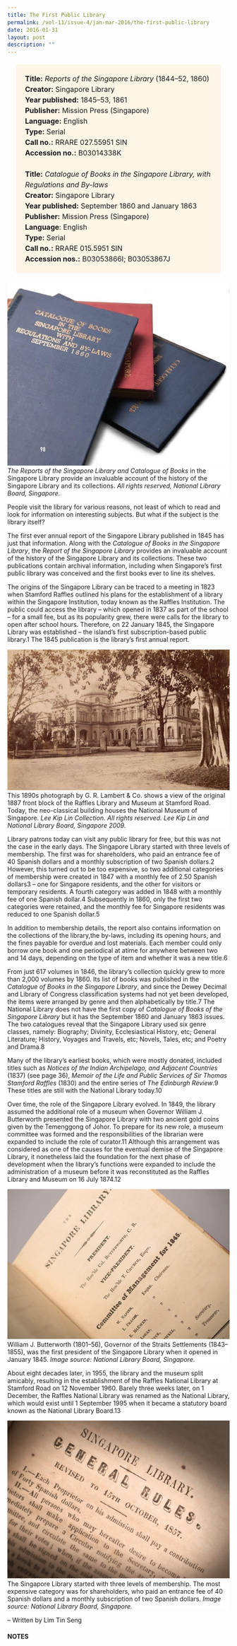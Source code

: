 ```yaml
---
title: The First Public Library
permalink: /vol-11/issue-4/jan-mar-2016/the-first-public-library
date: 2016-01-31
layout: post
description: ""
---
```

<span style="background-colour: #fdf5e6; padding: 20px; margin: 20px; background:#fdf5e6; display:block; font-size:1rem; line-height:1.5rem;"> 
	<b>Title:</b> <i>Reports of the Singapore Library</i> 
(1844–52, 1860)<br>
<b>Creator:</b> Singapore Library<br>
<b>Year published:</b> 1845–53, 1861<br>
<b>Publisher:</b> Mission Press (Singapore)<br>
<b>Language:</b> English<br>
<b>Type:</b> Serial<br>
<b>Call no.:</b> RRARE 027.55951 SIN<br>
<b>Accession no.:</b> B03014338K
	<br><br>
<b>Title:</b> <i>Catalogue of Books in the Singapore 
	Library, with Regulations and By-laws</i><br>
<b>Creator:</b> Singapore Library<br>
<b>Year published:</b> September 1860 and January 1863
<b>Publisher:</b> Mission Press (Singapore)<br>
<b>Language</b>: English<br>
<b>Type:</b> Serial<br>
<b>Call no.:</b> RRARE 015.5951 SIN<br>
<b>Accession nos.:</b> B03053866I; B03053867J
</span>

<img src="/images/vol-11-issue-4/the-first-public-library/L1.JPG">
<div style="background-color: white;"><i>The Reports of the Singapore Library and Catalogue of Books</i> in the Singapore Library provide an invaluable account of the history of the Singapore Library and its collections. <i>All rights reserved, National Library Board, Singapore.</i></div>

People visit the library for various reasons, not least of which to read and look for information on interesting subjects. But what if the subject is the library itself?

The first ever annual report of the Singapore Library published in 1845 has just that information. Along with the *Catalogue of Books in the Singapore Library*, the 
*Report of the Singapore Library* provides an invaluable account of the history of the Singapore Library and its collections. These two publications contain archival information, including when Singapore’s first public 
library was conceived and the first books ever to line its shelves.

The origins of the Singapore Library can be traced to a meeting in 1823 when Stamford Raffles outlined his plans for the establishment of a library within the Singapore Institution, today known as the Raffles Institution. The public could access the library – which opened in 1837 as part of the school – for a small fee, but as its popularity grew, there were calls for the library to open after school hours. Therefore, on 22 January 
1845, the Singapore Library was established – the island’s first subscription-based public library.1 The 1845 publication is the library’s first annual report.

<img src="/images/vol-11-issue-4/the-first-public-library/L2.JPG">
<div style="background-color: white;"> This 1890s photograph by G. R. Lambert & Co. shows a view 
of the original 1887 front block of the Raffles Library and Museum at Stamford Road. Today, the neo-classical building houses the National Museum of Singapore. <i>Lee Kip Lin Collection. All rights reserved. Lee Kip Lin and National Library Board, Singapore 2009.</i></div>

Library patrons today can visit any public library for free, but this was not the case in the early days. The Singapore Library started with three levels of membership. The first was for shareholders, who paid an entrance fee of 40 Spanish dollars and a monthly subscription of two Spanish dollars.2 However, this turned out to be too expensive, so two additional categories of membership were created in 1847 with a monthly fee of 2.50 Spanish dollars3 – one for Singapore residents, and the other for visitors or temporary residents. A fourth category was added in 1848 with a monthly fee of one Spanish dollar.4 Subsequently in 1860, only the first two categories were retained, and 
the monthly fee for Singapore residents was reduced to one Spanish dollar.5

In addition to membership details, the report also contains information on the collections of the library,the by-laws, including its opening hours, and the fines payable for overdue and lost materials. Each member 
could only borrow one book and one periodical at atime for anywhere between two and 14 days, depending on the type of item and whether it was a new title.6

From just 617 volumes in 1846, the library’s collection quickly grew to more than 2,000 volumes by 1860. Its list of books was published in the *Catalogue of Books in 
the Singapore Library*, and since the Dewey Decimal and Library of Congress classification systems had not yet been developed, the items were arranged by genre and then alphabetically by title.7 The National Library does not have the first copy of *Catalogue of Books of the Singapore Library* but it has the September 1860 and January 1863 issues. The two catalogues reveal that the Singapore Library used six genre classes, namely: Biography; Divinity, Ecclesiastical History, etc; General Literature; History, Voyages and Travels, etc; Novels, Tales, etc; and Poetry and Drama.8

Many of the library’s earliest books, which were mostly donated, included titles such as *Notices of the Indian Archipelago, and Adjacent Countries* (1837) (see page 36), *Memoir of the Life and Public Services of Sir Thomas Stamford Raffles* (1830) and the entire series of *The Edinburgh Review*.9 These titles are still with the National Library today.10

Over time, the role of the Singapore Library evolved. In 1849, the library assumed the additional role of a museum when Governor William J. Butterworth presented the Singapore Library with two ancient gold coins given by the Temenggong of Johor. To prepare for its new role, a museum committee was formed and 
the responsibilities of the librarian were expanded to include the role of curator.11 Although this arrangement was considered as one of the causes for the eventual demise of the Singapore Library, it nonetheless laid the foundation for the next phase of development when the library’s functions were expanded to include the administration of a museum before it was reconstituted 
as the Raffles Library and Museum on 16 July 1874.12

<img src="/images/vol-11-issue-4/the-first-public-library/L3.JPG">
<div style="background-color: white;">William J. Butterworth (1801–56), Governor of the Straits 
Settlements (1843–1855), was the first president of the Singapore Library when it opened in January 1845. <i>Image source: National Library Board, Singapore.</i></div>

About eight decades later, in 1955, the library and the museum split amicably, resulting in the establishment of the Raffles National Library at Stamford Road on 12 November 1960. Barely three weeks later, on 1 December, the Raffles National Library was renamed as the National Library, which would exist until 1 September 1995 when it became a statutory board known as the 
National Library Board.13

<img src="/images/vol-11-issue-4/the-first-public-library/L4.JPG">
<div style="background-color: white;">The Singapore Library started with three levels of membership. 
The most expensive category was for shareholders, who paid an entrance fee of 40 Spanish dollars and a monthly subscription of two Spanish dollars. <i>Image source: National Library Board, Singapore.</i></div>

– Written by Lim Tin Seng

#### **NOTES**
[^1]:Seet, K. K. (1983). A place for the people (pp. 5–8). Singapore: Times Books International. Call no.: RSING 027.55957 SEE-[LIB]
[^2]:Singapore Library. (1847). The second report of the Singapore Library 1846 (pp. 4-5).  Singapore: Singapore Library. Microfilm: NL 5040
[^3]:Seet, 1983, pp. 17–18; Singapore Library. (1848). The third Report of the Singapore Library 1847 (p. 11).  Singapore: Singapore Library. Microfilm: NL 5040
[^4]:Singapore Library. (1849). The fourth Report of the Singapore Library 1848 (p. 5).  Singapore: Singapore Library. Microfilm: NL 5040
[^5]:Singapore Library. (1861). The fifteenth report of the Singapore Library 1860 (p. 5). Singapore: Singapore Library. Microfilm: NL 5040
[^6]:Singapore Library. (1845). The first report of the Singapore Library 1844 (pp. 4–7).  Singapore: Singapore Library. Microfilm: NL 5040; Singapore Library. (1860). Catalogue of books in the Singapore Library, with regulations and by-laws, September 1860 (p. 6). Singapore: The Mission Press. Microfilm: NL 2805.
[^7]:Singapore Library, 1847, p. 6; Singapore Library, 1845, p. 6; Singapore Library, 1860, pp. 1–41.
[^8]:Singapore Library, 1860, pp. 1–41.
[^9]:Singapore Library, 1845, pp. 9–11.  
[^10]:Chan, F. W., et. al. (2008). Catalogue of rare materials in Lee Kong Chian Reference Library. Singapore: National Library Board. Call no.: RSING 016.95 CAT-[LIB]
[^11]:Singapore Library. (1850). The fifth report of the Singapore Library 1849 (pp. 10–12, 20–21). Singapore: Singapore Library. Microfilm: NL 5040
[^12]:Seet, 1983, pp. 19–20.
[^13]:Ministry of Communications and Information. (2014, November 20). Milestones in libraries. Retrieved from Ministry of Communications and Information website.
